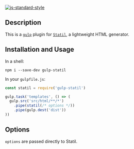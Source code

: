 [![js-standard-style](https://img.shields.io/badge/code%20style-standard-brightgreen.svg?style=flat)](http://standardjs.com)

## Description

This is a [`gulp`](http://gulpjs.com) plugin for
[`Statil`](https://github.com/Mitranim/statil), a lightweight HTML generator.

## Installation and Usage

In a shell:

```shell
npm i --save-dev gulp-statil
```

In your `gulpfile.js`:

```javascript
const statil = require('gulp-statil')

gulp.task('templates', () => (
  gulp.src('src/html/**/*')
    .pipe(statil(/* options */))
    .pipe(gulp.dest('dist'))
))
```

## Options

`options` are passed directly to Statil.
